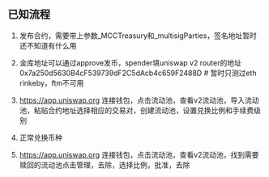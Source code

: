 ## 已知流程

1. 发布合约，需要带上参数_MCCTreasury和_multisigParties，签名地址暂时还不知道有什么用

2. 金库地址可以通过approve发币，spender填uniswap v2 router的地址 0x7a250d5630B4cF539739dF2C5dAcb4c659F2488D # 暂时只测过eth rinkeby，ftm不可用

3. https://app.uniswap.org 连接钱包，点击流动池，查看v2流动池，导入流动池，粘贴合约地址选择相应的交易对，创建流动池，设置兑换比例和手续费级别

4. 正常兑换币种

5. https://app.uniswap.org 连接钱包，点击流动池，查看v2流动池，找到需要赎回的流动池点击管理，去除，选择比例，批准，去除


